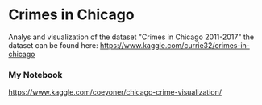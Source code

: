 # Crimes in Chicago
Analys and visualization of the dataset "Crimes in Chicago 2011-2017"
the dataset can be found here: https://www.kaggle.com/currie32/crimes-in-chicago

### My Notebook
https://www.kaggle.com/coeyoner/chicago-crime-visualization/
